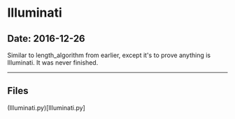 # Illuminati

## Date: 2016-12-26

Similar to length_algorithm from earlier, except it's to prove anything is Illuminati.
It was never finished.

-----

## Files

(Illuminati.py)[Illuminati.py]